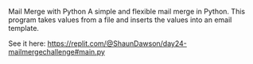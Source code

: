 Mail Merge with Python
A simple and flexible mail merge in Python. This program takes values from a file and inserts the values into an email template. 

See it here: 
https://replit.com/@ShaunDawson/day24-mailmergechallenge#main.py

